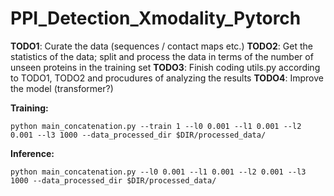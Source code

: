 # PPI_Detection_Xmodality_Pytorch
**TODO1**: Curate the data (sequences / contact maps etc.)
**TODO2**: Get the statistics of the data; split and process the data in terms of the number of unseen proteins in the training set
**TODO3**: Finish coding utils.py according to TODO1, TODO2 and procudures of analyzing the results
**TODO4**: Improve the model (transformer?)



**Training:**
```
python main_concatenation.py --train 1 --l0 0.001 --l1 0.001 --l2 0.001 --l3 1000 --data_processed_dir $DIR/processed_data/
```

**Inference:**
```
python main_concatenation.py --l0 0.001 --l1 0.001 --l2 0.001 --l3 1000 --data_processed_dir $DIR/processed_data/
```
